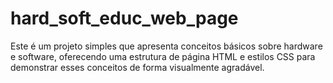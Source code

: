 # hard_soft_educ_web_page
Este é um projeto simples que apresenta conceitos básicos sobre hardware e software, oferecendo uma estrutura de página HTML e estilos CSS para demonstrar esses conceitos de forma visualmente agradável.  
